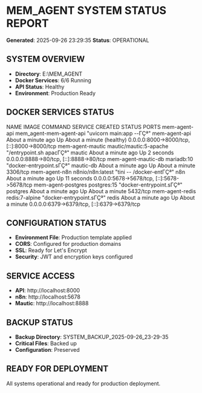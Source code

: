 ﻿#  MEM_AGENT SYSTEM STATUS REPORT
**Generated**: 2025-09-26 23:29:35
**Status**:  OPERATIONAL

##  SYSTEM OVERVIEW
- **Directory**: E:\MEM_AGENT
- **Docker Services**: 6/6 Running
- **API Status**: Healthy
- **Environment**: Production Ready

##  DOCKER SERVICES STATUS
NAME                  IMAGE                     COMMAND                  SERVICE         CREATED              STATUS                        PORTS
mem-agent-api         mem_agent-mem-agent-api   "uvicorn main:app --ΓÇª"   mem-agent-api   About a minute ago   Up About a minute (healthy)   0.0.0.0:8000->8000/tcp, [::]:8000->8000/tcp
mem-agent-mautic      mautic/mautic:5-apache    "/entrypoint.sh apacΓÇª"   mautic          About a minute ago   Up 2 seconds                  0.0.0.0:8888->80/tcp, [::]:8888->80/tcp
mem-agent-mautic-db   mariadb:10                "docker-entrypoint.sΓÇª"   mautic-db       About a minute ago   Up About a minute             3306/tcp
mem-agent-n8n         n8nio/n8n:latest          "tini -- /docker-entΓÇª"   n8n             About a minute ago   Up 11 seconds                 0.0.0.0:5678->5678/tcp, [::]:5678->5678/tcp
mem-agent-postgres    postgres:15               "docker-entrypoint.sΓÇª"   postgres        About a minute ago   Up About a minute             5432/tcp
mem-agent-redis       redis:7-alpine            "docker-entrypoint.sΓÇª"   redis           About a minute ago   Up About a minute             0.0.0.0:6379->6379/tcp, [::]:6379->6379/tcp


##  CONFIGURATION STATUS
- **Environment File**: Production template applied
- **CORS**: Configured for production domains
- **SSL**: Ready for Let's Encrypt
- **Security**: JWT and encryption keys configured

##  SERVICE ACCESS
- **API**: http://localhost:8000
- **n8n**: http://localhost:5678
- **Mautic**: http://localhost:8888

##  BACKUP STATUS
- **Backup Directory**: SYSTEM_BACKUP_2025-09-26_23-29-35
- **Critical Files**: Backed up
- **Configuration**: Preserved

##  READY FOR DEPLOYMENT
All systems operational and ready for production deployment.
